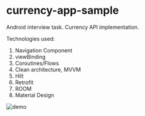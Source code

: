 # currency-app-sample
Android interview task. Currency API  implementation.

Technologies used:
1. Navigation Component
2. viewBinding
3. Coroutines/Flows
4. Clean architecture, MVVM
5. Hilt
6. Retrofit
7. ROOM   
8. Material Design

<img alt="demo" src="https://github.com/aleh-god/currency-app-sample/blob/main/CurrencyAppDemo.gif" />
